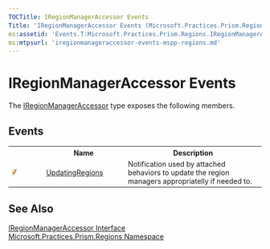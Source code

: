 ```yaml
---
TOCTitle: IRegionManagerAccessor Events
Title: 'IRegionManagerAccessor Events (Microsoft.Practices.Prism.Regions)'
ms:assetid: 'Events.T:Microsoft.Practices.Prism.Regions.IRegionManagerAccessor'
ms:mtpsurl: 'iregionmanageraccessor-events-mspp-regions.md'
---
```


# IRegionManagerAccessor Events

The [IRegionManagerAccessor](/patterns-practices/reference/iregionmanageraccessor-interface-mspp-regions) type exposes the following members.

## Events

<table>
<colgroup>
<col width="10%" />
<col width="20%" />
<col width="40%" />
</colgroup>

<tbody><tr>
<th>
&nbsp;
</th>
<th>Name</th>
<th>Description</th>
</tr>
<tr>
<td>

![Public event](/patterns-practices/reference/images/pubevent.gif)
</td>
<td>
<a href="/patterns-practices/reference/iregionmanageraccessor-updatingregions-event-mspp-regions" data-raw-source="[UpdatingRegions](/patterns-practices/reference/iregionmanageraccessor-updatingregions-event-mspp-regions)">UpdatingRegions</a>
</td>
<td>
<div>
Notification used by attached behaviors to update the region managers appropriatelly if needed to.
</div>
</td>
</tr>
</tbody>
</table>

## See Also

[IRegionManagerAccessor Interface](/patterns-practices/reference/iregionmanageraccessor-interface-mspp-regions)  
[Microsoft.Practices.Prism.Regions Namespace](/patterns-practices/reference/mspp-regions-namespace)  